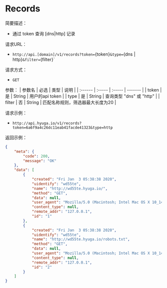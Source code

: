 # Records

简要描述：
- 通过 token 查询 [dns|http] 记录

请求URL：
- `http://api.[domain]/v1/records?token=`{token}`&type=`{dns | http}`&filter=`{filter}`

请求方式：
- `GET`

参数：
|  参数名   |  必选  | 类型 | 说明 |
| :------  | :----- | :----- | -------  |
| token | 是     | String | 用户的api token |
| type | 是 | String | 查询类型 "dns" 或 "http"         |
| filter | 否 | String | 匹配名称规则，筛选器最大长度为20 |

请求示例：

- `http://api.hyuga.io/v1/records?token=6a6f9a4c26dc11eab41facde41323&type=http`


返回示例：

```json
{
    "meta": {
        "code": 200,
        "message": "OK"
    },
    "data": [
        {
            "created": "Fri Jan  3 05:38:38 2020",
            "uidentify": "wd55te",
            "name": "http://wd55te.hyuga.io/",
            "method": "GET",
            "data": null,
            "user_agent": "Mozilla/5.0 (Macintosh; Intel Mac OS X 10_14_6) AppleWebKit/537.36 (KHTML, like Gecko) Chrome/79.0.3945.88 Safari/537.36",
            "content_type": null,
            "remote_addr": "127.0.0.1",
            "id": "1"
        },
        {
            "created": "Fri Jan  3 05:38:38 2020",
            "uidentify": "wd55te",
            "name": "http://wd55te.hyuga.io/robots.txt",
            "method": "GET",
            "data": null,
            "user_agent": "Mozilla/5.0 (Macintosh; Intel Mac OS X 10_14_6) AppleWebKit/537.36 (KHTML, like Gecko) Chrome/79.0.3945.88 Safari/537.36",
            "content_type": null,
            "remote_addr": "127.0.0.1",
            "id": "2"
        }
    ]
}
```